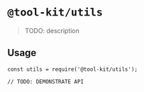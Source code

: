 # `@tool-kit/utils`

> TODO: description

## Usage

```
const utils = require('@tool-kit/utils');

// TODO: DEMONSTRATE API
```
